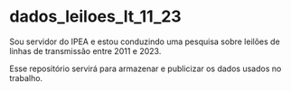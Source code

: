 # dados_leiloes_lt_11_23
Sou servidor do IPEA e estou conduzindo uma pesquisa sobre leilões de linhas de transmissão entre 2011 e 2023.

Esse repositório servirá para armazenar e publicizar os dados usados no trabalho.
